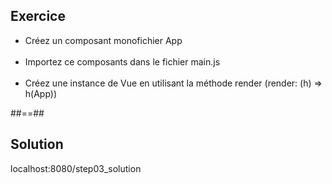 <!-- .slide: class="sfeir-bg-pink exercice" -->
## Exercice
<ul>
    <li>Créez un composant monofichier App</li><br>
    <li>Importez ce composants dans le fichier main.js</li><br>
    <li>Créez une instance de Vue en utilisant la méthode render (render: (h) => h(App))</li>
</ul>

##==##

<!-- .slide: class="sfeir-bg-blue exercice" -->
## Solution
<span class="full-center">localhost:8080/step03_solution</span>
